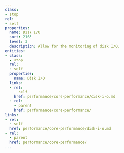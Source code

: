 ```yaml
---
class:
- stop
rel:
- self
properties:
  name: Disk I/O
  sort: 2165
  level: 3
  description: Allow for the monitoring of disk I/O.
entities:
- class:
  - stop
  rel:
  - self
  properties:
    name: Disk I/O
  links:
  - rel:
    - self
    href: performance/core-performance/disk-i-o.md
  - rel:
    - parent
    href: performance/core-performance/
links:
- rel:
  - self
  href: performance/core-performance/disk-i-o.md
- rel:
  - parent
  href: performance/core-performance/
...
```

